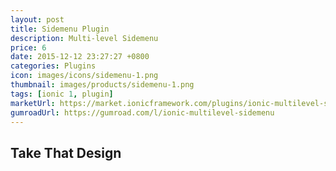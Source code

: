 ```yaml
---
layout: post
title: Sidemenu Plugin
description: Multi-level Sidemenu
price: 6
date: 2015-12-12 23:27:27 +0800
categories: Plugins
icon: images/icons/sidemenu-1.png
thumbnail: images/products/sidemenu-1.png
tags: [ionic 1, plugin]
marketUrl: https://market.ionicframework.com/plugins/ionic-multilevel-sidemenu
gumroadUrl: https://gumroad.com/l/ionic-multilevel-sidemenu
---
```


## Take That Design
